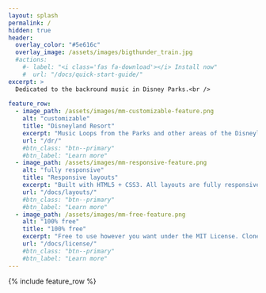 ```yaml
---
layout: splash
permalink: /
hidden: true
header:
  overlay_color: "#5e616c"
  overlay_image: /assets/images/bigthunder_train.jpg
  #actions:
    #- label: "<i class='fas fa-download'></i> Install now"
    #  url: "/docs/quick-start-guide/"
excerpt: >
  Dedicated to the backround music in Disney Parks.<br />
  
feature_row:
  - image_path: /assets/images/mm-customizable-feature.png
    alt: "customizable"
    title: "Disneyland Resort"
    excerpt: "Music Loops from the Parks and other areas of the Disneyland resort."
    url: "/dr/"
    #btn_class: "btn--primary"
    #btn_label: "Learn more"
  - image_path: /assets/images/mm-responsive-feature.png
    alt: "fully responsive"
    title: "Responsive layouts"
    excerpt: "Built with HTML5 + CSS3. All layouts are fully responsive with helpers to augment your content."
    url: "/docs/layouts/"
    #btn_class: "btn--primary"
    #btn_label: "Learn more"
  - image_path: /assets/images/mm-free-feature.png
    alt: "100% free"
    title: "100% free"
    excerpt: "Free to use however you want under the MIT License. Clone it, fork it, customize it... whatever!"
    url: "/docs/license/"
    #btn_class: "btn--primary"
    #btn_label: "Learn more"      
---
```


{% include feature_row %}
